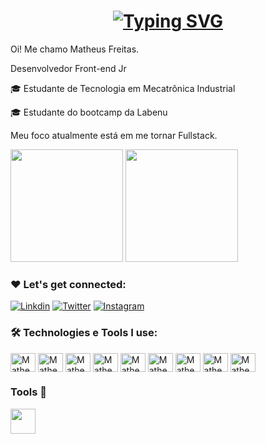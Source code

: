 <h1 align="center"><a href="https://git.io/typing-svg"><img src="https://readme-typing-svg.demolab.com?font=Press+Start+2P&pause=1000&color=F97298&center=true&width=700&lines=Olá!+Meu+nome+é+Matheus.+;Eu sou+Desenvolvedor+Front-end+Jr.;I'm+working+to+become+a+Full-Stack!;Welcome+to+my+Github!" alt="Typing SVG" /></a> </h1>

Oi! Me chamo Matheus Freitas.
 
Desenvolvedor Front-end Jr

🎓 Estudante de Tecnologia em Mecatrônica Industrial

🎓 Estudante do bootcamp da Labenu

Meu foco atualmente está em me tornar Fullstack.

<div>
  <img height="180em" src="https://github-readme-stats.vercel.app/api?username=Matheusbcy&show_icons=true&theme=tokyonight"/>
  <img height="180em" src="https://github-readme-stats.vercel.app/api/top-langs/?username=Matheusbcy&layout=compact&theme=tokyonight"/>
</div>

### ❤️ Let's get connected:

[![Linkdin](https://img.shields.io/badge/LinkedIn-0077B5?style=for-the-badge&logo=linkedin&logoColor=white)](https://www.linkedin.com/in/matheus-freitas-1651a918a/)
[![Twitter](https://img.shields.io/badge/Twitter-1DA1F2?style=for-the-badge&logo=twitter&logoColor=white)](https://twitter.com/Matheusbcy)
[![Instagram](https://img.shields.io/badge/Instagram-E4405F?style=for-the-badge&logo=instagram&logoColor=white)](https://www.instagram.com/matheus_ss13/)

### 🛠️ Technologies e Tools I use:

<div>
<img align="center" alt="Matheus-html" height="30" width="40" src="https://cdn.jsdelivr.net/gh/devicons/devicon/icons/html5/html5-original.svg"/>
<img align="center" alt="Matheus-css" height="30" width="40" src="https://cdn.jsdelivr.net/gh/devicons/devicon/icons/css3/css3-original.svg"/>
<img align="center" alt="Matheus-js" height="30" width="40" src="https://cdn.jsdelivr.net/gh/devicons/devicon/icons/javascript/javascript-original.svg"/>
<img align="center" alt="Matheus-react-js" height="30" width="40" src="https://cdn.jsdelivr.net/gh/devicons/devicon/icons/react/react-original-wordmark.svg"/>
<img align="center" alt="Matheus-python" height="30" width="40" src="https://cdn.jsdelivr.net/gh/devicons/devicon/icons/python/python-original-wordmark.svg"/>
<img align="center" alt="Matheus-bootstrap" height="30" width="40" src="https://cdn.jsdelivr.net/gh/devicons/devicon/icons/bootstrap/bootstrap-original-wordmark.svg"/>
<img align="center" alt="Matheus-node" height="30" width="40" src="https://cdn.jsdelivr.net/gh/devicons/devicon/icons/nodejs/nodejs-original-wordmark.svg"/>
<img align="center" alt="Matheus-git" height="30" width="40" src="https://cdn.jsdelivr.net/gh/devicons/devicon/icons/git/git-original.svg"/>
<img align="center" alt="Matheus-github" height="30" width="40" src="https://cdn.jsdelivr.net/gh/devicons/devicon/icons/github/github-original-wordmark.svg"/>
</div>

<h3> Tools 🔧 </h3>
<img src="https://cdn.jsdelivr.net/gh/devicons/devicon/icons/visualstudio/visualstudio-plain.svg" width="40" height="40" />
</div> 
